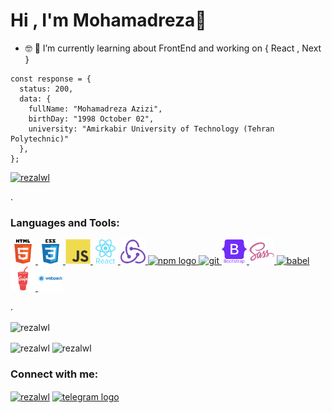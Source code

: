 # Hi , I'm Mohamadreza👋
- 🤓 🔭 I’m currently learning about FrontEnd and working on { React , Next }

  
```
const response = {
  status: 200,
  data: {
    fullName: "Mohamadreza Azizi",
    birthDay: "1998 October 02",
    university: "Amirkabir University of Technology (Tehran Polytechnic)"
  },
};
``` 

<p align="left"> <a href="https://github.com/ryo-ma/github-profile-trophy"><img src="https://github-profile-trophy.vercel.app/?username=rezalwl" alt="rezalwl" /></a>
  
 .
</p>


<h3 align="left">Languages and Tools:</h3>
<p align="left">
<a href="https://www.w3.org/html/" target="_blank" rel="noreferrer"> <img src="https://raw.githubusercontent.com/devicons/devicon/master/icons/html5/html5-original-wordmark.svg" alt="html5" width="40" height="40"/> </a>
<a href="https://www.w3schools.com/css/" target="_blank" rel="noreferrer"> <img src="https://raw.githubusercontent.com/devicons/devicon/master/icons/css3/css3-original-wordmark.svg" alt="css3" width="40" height="40"/> </a>
  <a href="https://developer.mozilla.org/en-US/docs/Web/JavaScript" target="_blank" rel="noreferrer"> <img src="https://raw.githubusercontent.com/devicons/devicon/master/icons/javascript/javascript-original.svg" alt="javascript" width="40" height="40"/> </a>
<a href="https://reactjs.org/" target="_blank" rel="noreferrer"> <img src="https://raw.githubusercontent.com/devicons/devicon/master/icons/react/react-original-wordmark.svg" alt="react" width="40" height="40"/> </a>
<a href="https://redux.js.org" target="_blank" rel="noreferrer"> <img src="https://raw.githubusercontent.com/devicons/devicon/master/icons/redux/redux-original.svg" alt="redux" width="40" height="40"/> </a>
<a href="https://npm.com" target="_blank" rel="noreferrer"> <img src="https://cdn.jsdelivr.net/gh/devicons/devicon/icons/npm/npm-original-wordmark.svg" alt="npm logo" width="40" height="40"/> </a>
<a href="https://git-scm.com/" target="_blank" rel="noreferrer"> <img src="https://www.vectorlogo.zone/logos/git-scm/git-scm-icon.svg" alt="git" width="40" height="40"/> </a>
<a href="https://getbootstrap.com" target="_blank" rel="noreferrer"> <img src="https://raw.githubusercontent.com/devicons/devicon/master/icons/bootstrap/bootstrap-plain-wordmark.svg" alt="bootstrap" width="40" height="40"/> </a>
<a href="https://sass-lang.com" target="_blank" rel="noreferrer"> <img src="https://raw.githubusercontent.com/devicons/devicon/master/icons/sass/sass-original.svg" alt="sass" width="40" height="40"/> </a>
<a href="https://babeljs.io/" target="_blank" rel="noreferrer"> <img src="https://www.vectorlogo.zone/logos/babeljs/babeljs-icon.svg" alt="babel" width="40" height="40"/></a>
<a href="https://gulpjs.com" target="_blank" rel="noreferrer"> <img src="https://raw.githubusercontent.com/devicons/devicon/master/icons/gulp/gulp-plain.svg" alt="gulp" width="40" height="40"/> </a>
<a href="https://webpack.js.org" target="_blank" rel="noreferrer"> <img src="https://raw.githubusercontent.com/devicons/devicon/d00d0969292a6569d45b06d3f350f463a0107b0d/icons/webpack/webpack-original-wordmark.svg" alt="webpack" width="40" height="40"/> </a>

  .
</p>


<p><img align="center" src="https://github-readme-streak-stats.herokuapp.com/?user=rezalwl&" alt="rezalwl" /></p>
<img align="center" src="https://github-readme-stats.vercel.app/api?username=rezalwl&show_icons=true&locale=en" alt="rezalwl" />
<img align="center" src="https://github-readme-stats.vercel.app/api/top-langs?username=rezalwl&show_icons=true&locale=en" alt="rezalwl"/>



<h3 align="left">Connect with me:</h3>
<P><a href="https://instagram.com/rezalwll" target="blank"><img align="center" src="https://raw.githubusercontent.com/rahuldkjain/github-profile-readme-generator/master/src/images/icons/Social/instagram.svg" alt="rezalwl" height="30" width="40" /></a>
<a href ="https://telegram.me/rezalwl" ><img  align="center" "https://dev.to/f" src="https://raw.githubusercontent.com/maurodesouza/profile-readme-generator/master/src/assets/icons/social/telegram/default.svg" width="40" height="30" alt="telegram logo"/></a>

</P>



